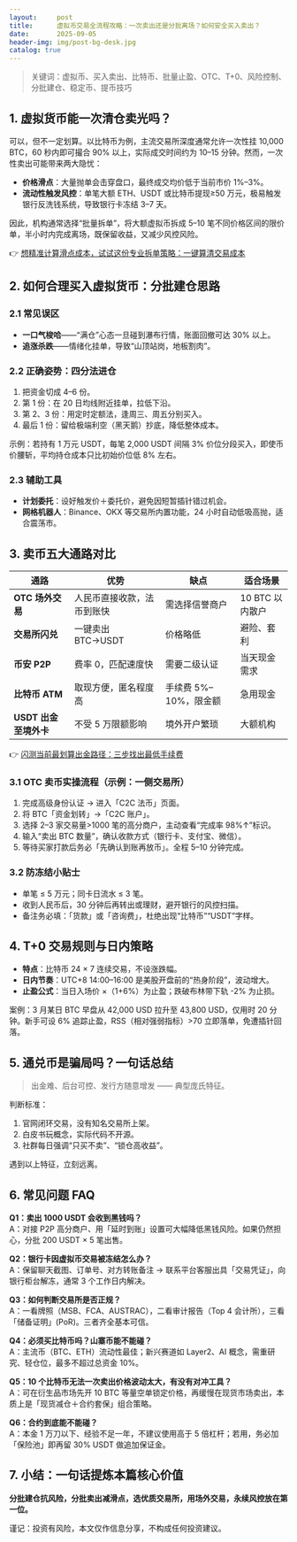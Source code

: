 ```yaml
---
layout:     post
title:      虚拟币交易全流程攻略：一次卖出还是分批离场？如何安全买入卖出？
date:       2025-09-05
header-img: img/post-bg-desk.jpg
catalog: true
---
```


> 关键词：虚拟币、买入卖出、比特币、批量止盈、OTC、T+0、风险控制、分批建仓、稳定币、提币技巧

## 1. 虚拟货币能一次清仓卖光吗？

可以，但不一定划算。以比特币为例，主流交易所深度通常允许一次性挂 10,000 BTC，60 秒内即可撮合 90% 以上，实际成交时间约为 10–15 分钟。然而，一次性卖出可能带来两大隐忧：

- **价格滑点**：大量抛单会击穿盘口，最终成交均价低于当前市价 1%–3%。  
- **流动性触发风控**：单笔大额 ETH、USDT 或比特币提现≥50 万元，极易触发银行反洗钱系统，导致银行卡冻结 3–7 天。

因此，机构通常选择“批量拆单”，将大额虚拟币拆成 5–10 笔不同价格区间的限价单，半小时内完成离场，既保留收益，又减少风控风险。

👉 [想精准计算滑点成本，试试这份专业拆单策略：一键算清交易成本](https://okxdog.com/)

## 2. 如何合理买入虚拟货币：分批建仓思路

### 2.1 常见误区  
- **一口气梭哈**——“满仓”心态一旦碰到瀑布行情，账面回撤可达 30% 以上。  
- **追涨杀跌**——情绪化挂单，导致“山顶站岗，地板割肉”。

### 2.2 正确姿势：四分法进仓  
1. 把资金切成 4–6 份。  
2. 第 1 份：在 20 日均线附近挂单，拉低下沿。  
3. 第 2、3 份：用定时定额法，逢周三、周五分别买入。  
4. 最后 1 份：留给极端利空（黑天鹅）抄底，降低整体成本。  

示例：若持有 1 万元 USDT，每笔 2,000 USDT 间隔 3% 价位分段买入，即使币价腰斩，平均持仓成本只比初始价位低 8% 左右。

### 2.3 辅助工具  
- **计划委托**：设好触发价＋委托价，避免因短暂插针错过机会。  
- **网格机器人**：Binance、OKX 等交易所内置功能，24 小时自动低吸高抛，适合震荡市。

## 3. 卖币五大通路对比

| 通路                     | 优势                    | 缺点                  | 适合场景          |
|--------------------------|-------------------------|-----------------------|-------------------|
| **OTC 场外交易**        | 人民币直接收款，法币到账快 | 需选择信誉商户        | 10 BTC 以内散户   |
| **交易所闪兑**          | 一键卖出 BTC→USDT         | 价格略低              | 避险、套利        |
| **币安 P2P**            | 费率 0，匹配速度快        | 需要二级认证          | 当天现金需求      |
| **比特币 ATM**          | 取现方便，匿名程度高      | 手续费 5%–10%，限金额 | 急用现金          |
| **USDT 出金至境外卡**   | 不受 5 万限额影响         | 境外开户繁琐          | 大额机构          |

👉 [闪测当前最划算出金路径：三步找出最低手续费](https://okxdog.com/)

### 3.1 OTC 卖币实操流程（示例：一侧交易所）
1. 完成高级身份认证 → 进入「C2C 法币」页面。  
2. 将 BTC「资金划转」→「C2C 账户」。  
3. 选择 2–3 家交易量>1000 笔的高分商户，主动查看“完成率 98%↑”标识。  
4. 输入“卖出 BTC 数量”，确认收款方式（银行卡、支付宝、微信）。  
5. 等待买家打款后务必「先确认到账再放币」。全程 5–10 分钟完成。

### 3.2 防冻结小贴士
- 单笔 ≤ 5 万元；同卡日流水 ≤ 3 笔。  
- 收到人民币后，30 分钟后再转出或理财，避开银行的风控扫描。  
- 备注务必填：「货款」或「咨询费」，杜绝出现“比特币”“USDT”字样。

## 4. T+0 交易规则与日内策略

- **特点**：比特币 24 × 7 连续交易，不设涨跌幅。  
- **日内节奏**：UTC+8 14:00–16:00 是美股开盘前的“热身阶段”，波动增大。  
- **止盈公式**：当日入场价 ×（1+6%）为止盈；跌破布林带下轨 -2% 为止损。

案例：3 月某日 BTC 早盘从 42,000 USD 拉升至 43,800 USD，仅用时 20 分钟。新手可设 6% 追踪止盈，RSS（相对强弱指标）>70 立即落单，免遭插针回落。

## 5. 通兑币是骗局吗？一句话总结

> 出金难、后台可控、发行方随意增发 —— 典型庞氏特征。

判断标准：
1. 官网闭环交易，没有知名交易所上架。  
2. 白皮书玩概念，实际代码不开源。  
3. 社群每日强调“只买不卖”、“锁仓高收益”。  

遇到以上特征，立刻远离。

## 6. 常见问题 FAQ

**Q1：卖出 1000 USDT 会收到黑钱吗？**  
A：对接 P2P 高分商户、用「延时到账」设置可大幅降低黑钱风险。如果仍然担心，分批 200 USDT × 5 笔出售。

**Q2：银行卡因虚拟币交易被冻结怎么办？**  
A：保留聊天截图、订单号、对方转账备注 → 联系平台客服出具「交易凭证」，向银行柜台解冻，通常 3 个工作日内解决。

**Q3：如何判断交易所是否正规？**  
A：一看牌照（MSB、FCA、AUSTRAC），二看审计报告（Top 4 会计所），三看「储备证明」(PoR)。三者齐全基本可信。

**Q4：必须买比特币吗？山寨币能不能碰？**  
A：主流币（BTC、ETH）流动性最佳；新兴赛道如 Layer2、AI 概念，需重研究、轻仓位，最多不超过总资金 10%。

**Q5：10 个比特币无法一次卖出价格波动太大，有没有对冲工具？**  
A：可在衍生品市场先开 10 BTC 等量空单锁定价格，再缓慢在现货市场卖出，本质上是「现货减仓＋合约套保」组合策略。

**Q6：合约到底能不能碰？**  
A：本金 1 万刀以下、经验不足一年，不建议使用高于 5 倍杠杆；若用，务必加「保险池」即再留 30% USDT 做追加保证金。

## 7. 小结：一句话提炼本篇核心价值

**分批建仓抗风险，分批卖出减滑点，选优质交易所，用场外交易，永续风控放在第一位。**

谨记：投资有风险，本文仅作信息分享，不构成任何投资建议。